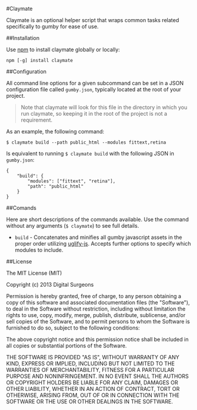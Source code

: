 #Claymate

Claymate is an optional helper script that wraps common tasks related specifically to gumby for ease of use.

##Installation

Use [npm](https://npmjs.org/) to install claymate globally or locally:

	npm [-g] install claymate


##Configuration

All command line options for a given subcommand can be set in a JSON configuration file called `gumby.json`, typically located at the root of your project. 

> Note that claymate will look for this file in the directory in which you run claymate, so keeping it in the root of the project is not a requirement. 

As an example, the following command:

	$ claymate build --path public_html --modules fittext,retina
	
Is equivalent to running `$ claymate build` with the following JSON in `gumby.json`:

	{
		"build": {
			"modules": ["fittext", "retina"],
			"path": "public_html"
		}
	}


##Comands

Here are short descriptions of the commands available. Use the command without any arguments (`$ claymate`) to see full details.

- `build` - Concatenates and minifies all gumby javascript assets in the proper order utilizing [uglify-js](https://github.com/mishoo/UglifyJS2). Accepts further options to specify which modules to include.

##License

The MIT License (MIT)

Copyright (c) 2013 Digital Surgeons

Permission is hereby granted, free of charge, to any person obtaining a copy
of this software and associated documentation files (the "Software"), to deal
in the Software without restriction, including without limitation the rights
to use, copy, modify, merge, publish, distribute, sublicense, and/or sell
copies of the Software, and to permit persons to whom the Software is
furnished to do so, subject to the following conditions:

The above copyright notice and this permission notice shall be included in
all copies or substantial portions of the Software.

THE SOFTWARE IS PROVIDED "AS IS", WITHOUT WARRANTY OF ANY KIND, EXPRESS OR
IMPLIED, INCLUDING BUT NOT LIMITED TO THE WARRANTIES OF MERCHANTABILITY,
FITNESS FOR A PARTICULAR PURPOSE AND NONINFRINGEMENT. IN NO EVENT SHALL THE
AUTHORS OR COPYRIGHT HOLDERS BE LIABLE FOR ANY CLAIM, DAMAGES OR OTHER
LIABILITY, WHETHER IN AN ACTION OF CONTRACT, TORT OR OTHERWISE, ARISING FROM,
OUT OF OR IN CONNECTION WITH THE SOFTWARE OR THE USE OR OTHER DEALINGS IN
THE SOFTWARE.
